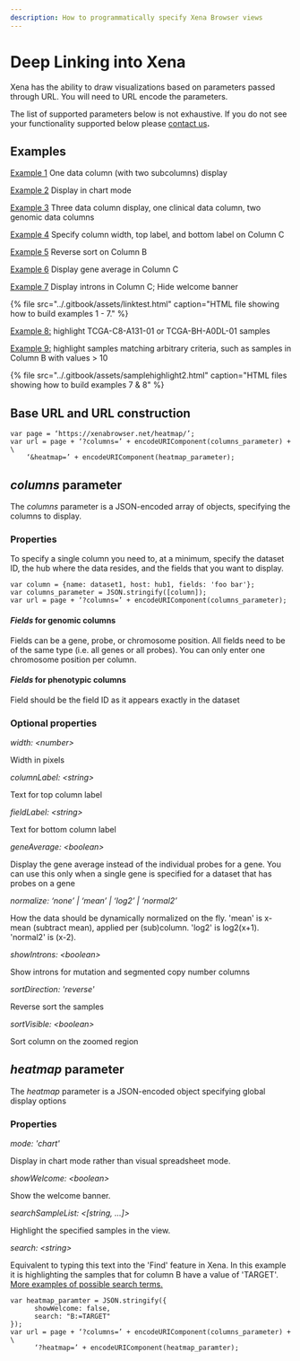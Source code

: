 ```yaml
---
description: How to programmatically specify Xena Browser views
---
```


# Deep Linking into Xena

Xena has the ability to draw visualizations based on parameters passed through URL. You will need to URL encode the parameters.

The list of supported parameters below is not exhaustive. If you do not see your functionality supported below please [contact us](../contact-us.md)**.**

## **Examples**

[Example 1](https://xenabrowser.net/heatmap/?columns=%5B%7B%22name%22%3A%22tcga_Kallisto_tpm%22%2C%22host%22%3A%22https%3A%2F%2Ftoil.xenahubs.net%22%2C%22fields%22%3A%22TP53%20FOXM1%22%7D%5D) One data column \(with two subcolumns\) display

[Example 2](https://xenabrowser.net/heatmap/?columns=%5B%7B%22name%22%3A%22tcga_Kallisto_tpm%22%2C%22host%22%3A%22https%3A%2F%2Ftoil.xenahubs.net%22%2C%22fields%22%3A%22TP53%20FOXM1%22%7D%2C%7B%22name%22%3A%22TCGA.PANCAN.sampleMap%2FGistic2_CopyNumber_Gistic2_all_data_by_genes%22%2C%22host%22%3A%22https%3A%2F%2Ftcga.xenahubs.net%22%2C%22fields%22%3A%22FOXM1%22%7D%5D&heatmap=%7B%22mode%22%3A%22chart%22%7D) Display in chart mode

[Example 3](https://xenabrowser.net/heatmap/?columns=%5B%7B%22name%22%3A%22Survival_SupplementalTable_S1_20171025_xena_sp%22%2C%22host%22%3A%22https%3A%2F%2Fpancanatlas.xenahubs.net%22%2C%22fields%22%3A%22cancer%20type%20abbreviation%22%7D%2C%7B%22name%22%3A%22TCGA.PANCAN.sampleMap%2FGistic2_CopyNumber_Gistic2_all_data_by_genes%22%2C%22host%22%3A%22https%3A%2F%2Ftcga.xenahubs.net%22%2C%22fields%22%3A%22FOXM1%22%7D%2C%7B%22name%22%3A%22broad.mit.edu_PANCAN_Genome_Wide_SNP_6_whitelisted.xena%22%2C%22host%22%3A%22https%3A%2F%2Fpancanatlas.xenahubs.net%22%2C%22fields%22%3A%22chr3%3A4000000-4100000%22%7D%5D) Three data column display, one clinical data column, two genomic data columns

[Example 4](https://xenabrowser.net/heatmap/?columns=%5B%7B%22name%22%3A%22Survival_SupplementalTable_S1_20171025_xena_sp%22%2C%22host%22%3A%22https%3A%2F%2Fpancanatlas.xenahubs.net%22%2C%22fields%22%3A%22cancer%20type%20abbreviation%22%7D%2C%7B%22name%22%3A%22tcga_Kallisto_tpm%22%2C%22host%22%3A%22https%3A%2F%2Ftoil.xenahubs.net%22%2C%22width%22%3A400%2C%22columnLabel%22%3A%22top%20column%20label%22%2C%22fieldLabel%22%3A%22bottom%20column%20label%22%2C%22fields%22%3A%22ENST00000064780.6%20ENST00000066544.7%20ENST00000070846.10%20ENST00000072516.7%20ENST00000072644.5%20ENST00000072869.8%20ENST00000074304.9%20ENST00000075120.11%20ENST00000075322.10%22%7D%5D) Specify column width, top label, and bottom label on Column C

[Example 5](https://xenabrowser.net/heatmap/?columns=%5B%7B%22name%22%3A%22tcga_Kallisto_tpm%22%2C%22host%22%3A%22https%3A%2F%2Ftoil.xenahubs.net%22%2C%22fields%22%3A%22TP53%20FOXM1%22%2C%22sortDirection%22%3A%22reverse%22%7D%5D) Reverse sort on Column B

[Example 6](https://xenabrowser.net/heatmap/?columns=%5B%7B%22name%22%3A%22tcga_Kallisto_tpm%22%2C%22host%22%3A%22https%3A%2F%2Ftoil.xenahubs.net%22%2C%22fields%22%3A%22TP53%22%7D%2C%7B%22name%22%3A%22tcga_Kallisto_tpm%22%2C%22host%22%3A%22https%3A%2F%2Ftoil.xenahubs.net%22%2C%22fields%22%3A%22TP53%22%2C%22geneAverage%22%3Atrue%7D%5D) Display gene average in Column C

[Example 7](https://xenabrowser.net/heatmap/?columns=%5B%7B%22name%22%3A%22TCGA-BRCA.mutect2_snv.tsv%22%2C%22host%22%3A%22https%3A%2F%2Fgdc.xenahubs.net%22%2C%22fields%22%3A%22TP53%22%7D%2C%7B%22name%22%3A%22TCGA-BRCA.mutect2_snv.tsv%22%2C%22host%22%3A%22https%3A%2F%2Fgdc.xenahubs.net%22%2C%22fields%22%3A%22TP53%22%2C%22showIntrons%22%3Atrue%7D%5D&heatmap=%7B%22showWelcome%22%3Afalse%7D) Display introns in Column C; Hide welcome banner

{% file src="../.gitbook/assets/linktest.html" caption="HTML file showing how to build examples 1 - 7." %}

[Example 8:](https://xenabrowser.net/heatmap/?columns=%5B%7B%22width%22%3A136%2C%22columnLabel%22%3A%22gene%20expression%20RNAseq%20-%20IlluminaHiSeq%22%2C%22fieldLabel%22%3A%22TP53%22%2C%22showIntrons%22%3Atrue%2C%22host%22%3A%22https%3A%2F%2Ftcga.xenahubs.net%22%2C%22name%22%3A%22TCGA.BRCA.sampleMap%2FHiSeqV2%22%2C%22fields%22%3A%22TP53%22%7D%2C%7B%22width%22%3A200%2C%22columnLabel%22%3A%22somatic%20mutation%20%28SNPs%20and%20small%20INDELs%29%20-%20wustl%20curated%22%2C%22fieldLabel%22%3A%22TP53%22%2C%22host%22%3A%22https%3A%2F%2Ftcga.xenahubs.net%22%2C%22name%22%3A%22TCGA.BRCA.sampleMap%2Fmutation_curated_wustl%22%2C%22fields%22%3A%22TP53%22%7D%5D&heatmap=%7B%22showWelcome%22%3Afalse%2C%22searchSampleList%22%3A%5B%22TCGA-C8-A131-01%22%2C%22TCGA-BH-A0DL-01%22%5D%7D) highlight TCGA-C8-A131-01 or TCGA-BH-A0DL-01 samples

  
[Example 9:](https://xenabrowser.net/heatmap/?columns=%5B%7B%22width%22%3A136%2C%22columnLabel%22%3A%22gene%20expression%20RNAseq%20-%20IlluminaHiSeq%22%2C%22fieldLabel%22%3A%22TP53%22%2C%22showIntrons%22%3Atrue%2C%22host%22%3A%22https%3A%2F%2Ftcga.xenahubs.net%22%2C%22name%22%3A%22TCGA.BRCA.sampleMap%2FHiSeqV2%22%2C%22fields%22%3A%22TP53%22%7D%2C%7B%22width%22%3A200%2C%22columnLabel%22%3A%22somatic%20mutation%20%28SNPs%20and%20small%20INDELs%29%20-%20wustl%20curated%22%2C%22fieldLabel%22%3A%22TP53%22%2C%22host%22%3A%22https%3A%2F%2Ftcga.xenahubs.net%22%2C%22name%22%3A%22TCGA.BRCA.sampleMap%2Fmutation_curated_wustl%22%2C%22fields%22%3A%22TP53%22%7D%5D&heatmap=%7B%22showWelcome%22%3Afalse%2C%22search%22%3A%22B%3A%3E10%22%7D) highlight samples matching arbitrary criteria, such as samples in Column B with values &gt; 10

{% file src="../.gitbook/assets/samplehighlight2.html" caption="HTML files showing how to build examples 7 & 8" %}

## **Base URL and URL construction**

```text
var page = ‘https://xenabrowser.net/heatmap/’;
var url = page + ‘?columns=’ + encodeURIComponent(columns_parameter) + \
    ‘&heatmap=’ + encodeURIComponent(heatmap_parameter);
```

## _**columns**_ **parameter**

The _columns_ parameter is a JSON-encoded array of objects, specifying the columns to display.

### **Properties**

To specify a single column you need to, at a minimum, specify the dataset ID, the hub where the data resides, and the fields that you want to display.

```text
var column = {name: dataset1, host: hub1, fields: 'foo bar'};
var columns_parameter = JSON.stringify([column]);
var url = page + ‘?columns=’ + encodeURIComponent(columns_parameter);
```

#### _Fields_ for genomic columns

Fields can be a gene, probe, or chromosome position. All fields need to be of the same type \(i.e. all genes or all probes\). You can only enter one chromosome position per column.

#### _Fields_ for phenotypic columns

Field should be the field ID as it appears exactly in the dataset

### **Optional properties**

_width: &lt;number&gt;_

Width in pixels

_columnLabel: &lt;string&gt;_

Text for top column label

_fieldLabel: &lt;string&gt;_

Text for bottom column label

_geneAverage: &lt;boolean&gt;_

Display the gene average instead of the individual probes for a gene. You can use this only when a single gene is specified for a dataset that has probes on a gene

_normalize: ‘none’ \| ‘mean’ \| ‘log2’ \| ‘normal2’_

How the data should be dynamically normalized on the fly. 'mean' is x-mean \(subtract mean\), applied per \(sub\)column. 'log2' is log2\(x+1\). 'normal2' is \(x-2\).

_showIntrons: &lt;boolean&gt;_

Show introns for mutation and segmented copy number columns

_sortDirection: 'reverse'_

Reverse sort the samples

_sortVisible: &lt;boolean&gt;_

Sort column on the zoomed region

## _**heatmap**_ **parameter**

The _heatmap_ parameter is a JSON-encoded object specifying global display options

### **Properties**

_mode: 'chart'_

Display in chart mode rather than visual spreadsheet mode.

_showWelcome: &lt;boolean&gt;_

Show the welcome banner.

_searchSampleList: &lt;\[string, ...\]&gt;_

Highlight the specified samples in the view.

_search: &lt;string&gt;_

Equivalent to typing this text into the 'Find' feature in Xena. In this example it is highlighting the samples that for column B have a value of 'TARGET'. [More examples of possible search terms.](../overview-of-features/filter-and-subgrouping.md)

```text
var heatmap_paramter = JSON.stringify({
      showWelcome: false,
      search: "B:=TARGET"
});
var url = page + ‘?columns=’ + encodeURIComponent(columns_parameter) + \
      ‘?heatmap=’ + encodeURIComponent(heatmap_paramter);
```

